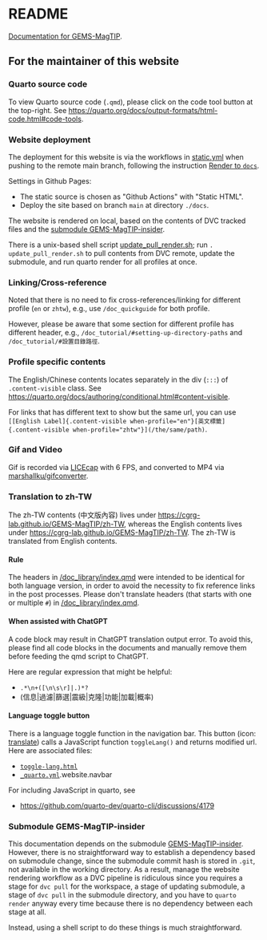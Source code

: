 # README

[Documentation for GEMS-MagTIP](https://cgrg-lab.github.io/GEMS-MagTIP/).


## For the maintainer of this website

### Quarto source code

To view Quarto source code (`.qmd`), please click on the code tool button at the top-right.
See https://quarto.org/docs/output-formats/html-code.html#code-tools. 

### Website deployment

The deployment for this website is via the workflows in [static.yml](.github/workflows/static.yml) when pushing to the remote main branch, following the instruction [Render to `docs`](https://quarto.org/docs/publishing/github-pages.html#render-to-docs).

Settings in Github Pages: 
- The static source is chosen as "Github Actions" with "Static HTML".
- Deploy the site based on branch `main` at directory `./docs`.

The website is rendered on local, based on the contents of DVC tracked files and the [submodule GEMS-MagTIP-insider](#Submodule-GEMS-MagTIP-insider).

There is a unix-based shell script [update_pull_render.sh](update_pull_render.sh); 
run `. update_pull_render.sh` to pull contents from DVC remote, update the submodule, and run quarto render for all profiles at once.

### Linking/Cross-reference

Noted that there is no need to fix cross-references/linking for different profile (`en` or `zhtw`), e.g., use `/doc_quickguide` for both profile.

However, please be aware that some section for different profile has different header, e.g., `/doc_tutorial/#setting-up-directory-paths` and `/doc_tutorial/#設置目錄路徑`.

### Profile specific contents

The English/Chinese contents locates separately in the div (`:::`) of `.content-visible` class. See https://quarto.org/docs/authoring/conditional.html#content-visible.

For links that has different text to show but the same url, you can use `[[English Label]{.content-visible when-profile="en"}[英文標籤]{.content-visible when-profile="zhtw"}](/the/same/path)`.

### Gif and Video

Gif is recorded via [LICEcap](https://www.cockos.com/licecap/) with 6 FPS, and converted to MP4 via [marshallku/gifconverter](https://github.com/marshallku/gifconverter).

### Translation to zh-TW

The zh-TW contents (中文版內容) lives under https://cgrg-lab.github.io/GEMS-MagTIP/zh-TW, whereas 
the English contents lives under https://cgrg-lab.github.io/GEMS-MagTIP/zh-TW.
The zh-TW is translated from English contents.

#### Rule

The headers in [/doc_library/index.qmd](/doc_library/index.qmd) were intended to be identical for both language version, in order to avoid the necessity to fix reference links in the post processes.
Please don't translate headers (that starts with one or multiple `#`) in [/doc_library/index.qmd](/doc_library/index.qmd).

#### When assisted with ChatGPT

A code block may result in ChatGPT translation output error. 
To avoid this, please find all code blocks in the documents and manually 
remove them before feeding the qmd script to ChatGPT. 

Here are regular expression that might be helpful: 
- ```.*\n+([\n\s\r]|.)*?```
- (信息|過濾|篩選|震級|克隆|功能|加載|概率)

#### Language toggle button

There is a language toggle function in the navigation bar.
This button (icon: [translate](https://icons.getbootstrap.com/icons/translate/)) calls a JavaScript function `toggleLang()` and returns modified url. 
Here are associated files:
- [`toggle-lang.html`](toggle-lang.html)
- [`_quarto.yml`](_quarto.yml).website.navbar

For including JavaScript in quarto, see
- https://github.com/quarto-dev/quarto-cli/discussions/4179

### Submodule GEMS-MagTIP-insider

This documentation depends on the submodule [GEMS-MagTIP-insider](https://github.com/okatsn/GEMS-MagTIP-insider.git). 
However, there is no straightforward way to establish a dependency based on submodule change, since the submodule commit hash is stored in `.git`, not available in the working directory.
As a result, manage the website rendering workflow as a DVC pipeline is ridiculous since you requires a stage for `dvc pull` for the workspace, a stage of updating submodule, a stage of `dvc pull` in the submodule directory, and you have to `quarto render` anyway every time because there is no dependency between each stage at all.

Instead, using a shell script to do these things is much straightforward.